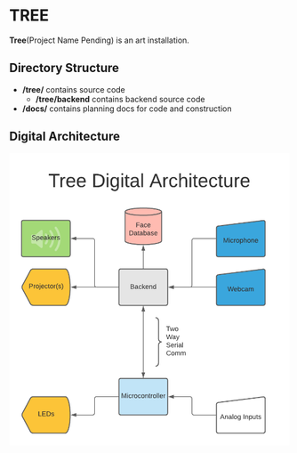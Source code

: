 TREE
====

**Tree**(Project Name Pending) is an art installation.

Directory Structure
-------------------

* **/tree/** contains source code
  * **/tree/backend** contains backend source code
* **/docs/** contains planning docs for code and construction


Digital Architecture
--------------------

![Graph depicting the digital architecture of the project. Primarily, a Backend connected to a Microcontroller. ](docs/tree-digital-architecture.png)
